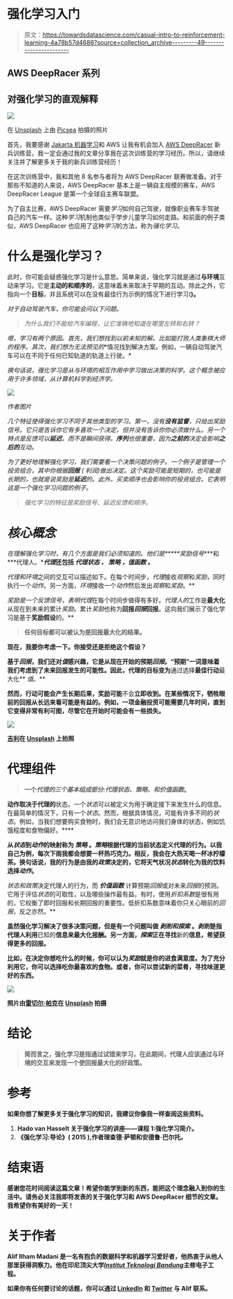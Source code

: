 # 强化学习入门

> 原文：<https://towardsdatascience.com/casual-intro-to-reinforcement-learning-4a78b57d4686?source=collection_archive---------49----------------------->

## AWS DeepRacer 系列

## 对强化学习的直观解释

![](img/2d3a0b33b4f60fef4ea1f07d8300501b.png)

在 [Unsplash](https://unsplash.com?utm_source=medium&utm_medium=referral) 上由 [Picsea](https://unsplash.com/@picsea?utm_source=medium&utm_medium=referral) 拍摄的照片

首先，我要感谢 [Jakarta 机器学习](https://jakartamachinelearning.com/)和 AWS 让我有机会加入 [AWS DeepRacer](https://aws.amazon.com/deepracer/) 新兵训练营。我一定会通过我的文章分享我在这次训练营的学习经历。所以，请继续关注并了解更多关于我的新兵训练营经历！

在这次训练营中，我和其他 8 名参与者将为 AWS DeepRacer 联赛做准备。对于那些不知道的人来说，AWS DeepRacer 基本上是一辆自主规模的赛车，AWS DeepRacer League 是第一个全球自主赛车联盟。

为了自主比赛，AWS DeepRacer 需要*学习*如何自己驾驶，就像职业赛车手驾驶自己的汽车一样。这种*学习*机制也类似于学步儿童学习如何走路。和前面的例子类似，AWS DeepRacer 也应用了这种*学习*的方法，称为*强化学习*。

# 什么是强化学习？

此时，你可能会疑惑强化学习是什么意思。简单来说，强化学习就是通过**与环境**互动来学习。它是**主动的和顺序的**，这意味着未来取决于早期的互动。除此之外，它指向一个**目标**，并且系统可以在没有最佳行为示例的情况下进行学习(**)。**

*对于自动驾驶汽车，你可能会问以下问题。*

> *为什么我们不能给汽车编程，让它准确地知道在哪里左转和右转？*

**嗯*，学习有两个原因。首先，我们想找到以前**未知的**解。比如能打败人类象棋大师的程序。其次，我们想为**无法预见的**情况找到解决方案。例如，一辆自动驾驶汽车可以在不同于任何已知轨道的轨道上行驶。*

*换句话说，强化学习是从与环境的相互作用中学习做出决策的科学。这个概念被应用于许多领域，从计算机科学到经济学。*

*![](img/9a9a947f05428d2743f8c9432a0dba70.png)*

*作者图片*

*几个特征使得强化学习不同于其他类型的学习。第一，没有**没有监督**，只给出奖励信号。它只是告诉你它有多喜欢一个决定，但并没有告诉你你必须做什么。另一个特点是反馈可以**延迟**，而不是瞬间获得。**序列**也很重要，因为**之前的**决定会影响**之后的**互动。*

*为了更好地理解强化学习，我们需要看一个决策问题的例子。一个例子是管理一个投资组合，其中你根据**回报** ( *利润*)做出决定。这个奖励可能是短期的，也可能是长期的，也就是说奖励是**延迟**的。此外，买卖顺序也会影响你的投资组合。它表明这是一个强化学习问题的例子。*

> *强化学习的特征是奖励信号、延迟反馈和顺序。*

# *核心概念*

*在理解强化学习时，有几个方面是我们必须知道的。他们是*****奖励信号****和 ***代理人。****代理*还包括 ***代理状态*** *，* ***策略*** *，**值函数* 。****

***代理*和*环境*之间的交互可以描述如下。在每个时间步，*代理*接收*观察*和*奖励*，同时执行一个*动作*。另一方面，*环境*接收一个*动作*然后发出*观察*和*奖励*。**

***奖励*是一个反馈信号，表明*代理*在每个时间步做得有多好。*代理人的*工作是**最大化**从现在到未来的累计*奖励*。累计*奖励*也称为**回报*回报*回报**。这向我们展示了强化学习是基于**奖励假设**的。**

> **任何目标都可以被认为是回报最大化的结果。**

**现在，我要你考虑一下。你接受还是拒绝这个假设？**

**基于*回报*，我们还对*值*感兴趣，它是从现在开始的预期*回报*。“预期”一词意味着我们考虑到了未来回报发生的可能性。因此，代理的目标变为**通过选择**最佳行动**最大化** *值*。**

**然而，行动可能会产生长期后果，奖励可能**不会**立即收到。在某些情况下，牺牲眼前的回报从长远来看可能是有益的。例如，一项金融投资可能需要几年时间，直到它变得非常有利可图，尽管它在开始时可能会有一些损失。**

**![](img/c73d833d60bababd3a81c0acf31d316e.png)**

**[吉利](https://unsplash.com/@gillyberlin?utm_source=medium&utm_medium=referral)在 [Unsplash](https://unsplash.com?utm_source=medium&utm_medium=referral) 上拍照**

# **代理组件**

> **一个*代理的三个基本组成部分:代理状态、策略、*和*价值函数*。**

**动作取决于代理的**状态。一个*状态*可以被定义为用于确定接下来发生什么的信息。在最简单的情况下，只有一个*状态*。然而，根据具体情况，可能有许多不同的*状态*。例如，当我们想要购买食物时，我们会无意识地访问我们身体的状态，例如饥饿程度和食物偏好。****

**从*状态*到*动作*的映射称为 ***策略*** 。*策略*根据代理的当前状态定义代理的行为。以我自己为例，每次下雨我都会想要一杯热巧克力。相反，我会在大热天喝一杯冰柠檬茶。换句话说，我的行为是由我的*政策*决定的，它将天气状况*状态*转化为我的饮料选择*动作*。**

***状态*和*政策*决定代理人的行为，而 ***价值函数*** 计算预期*回报*或对未来*回报*的预测。它用于评估*状态*的可取性，以及哪些操作最有益。有时，使用*折扣系数*是很有用的，它权衡了即时回报和长期回报的重要性。低折扣系数意味着你只关心眼前的*回报*，反之亦然。**

**虽然强化学习解决了很多决策问题，但是有一个问题叫做 ***剥削和探索*** 。*剥削*是指代理人利用**已知的**信息来最大化报酬。另一方面，*探索*正在寻找**新的**信息，希望获得更多的回报。**

**比如，在决定你想吃什么的时候，你可以认为*奖励*就是你的进食满意度。为了充分利用它，你可以选择吃你最喜欢的食物。或者，你可以尝试新的菜肴，寻找味道更好的东西。**

**![](img/178d3a7dab7432250827f7a642fd26e0.png)**

**照片由[雷切尔·帕克](https://unsplash.com/@therachelstory?utm_source=medium&utm_medium=referral)在 [Unsplash](https://unsplash.com?utm_source=medium&utm_medium=referral) 拍摄**

# **结论**

> **简而言之，强化学习是指通过试错来学习，在此期间，代理人应该通过与环境的交互来发现一个使回报最大化的好政策。**

# **参考**

**如果你想了解更多关于强化学习的知识，我建议你像我一样查阅这些资料。**

1.  **Hado van Hasselt 关于强化学习的讲座——课程 1:强化学习简介。**
2.  **《强化学习:导论》( 2015 ),作者理查德·萨顿和安德鲁·巴尔托。**

# **结束语**

**感谢您花时间阅读这篇文章！希望你能学到新的东西，能把这个理念融入到你的生活中。请务必关注我即将发表的关于强化学习和 AWS DeepRacer 细节的文章。我希望你有美好的一天！**

# **关于作者**

**Alif Ilham Madani 是一名有抱负的数据科学和机器学习爱好者，他热衷于从他人那里获得洞察力。他在印尼顶尖大学[*Institut Teknologi Bandung*](https://www.itb.ac.id/)主修电子工程。**

**如果你有任何要讨论的话题，你可以通过 [LinkedIn](https://www.linkedin.com/in/alif-ilham-madani/) 和 [Twitter](https://twitter.com/_alifim) 与 Alif 联系。**